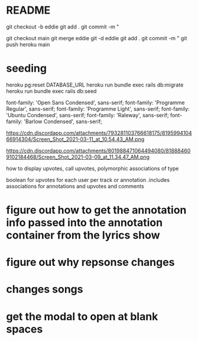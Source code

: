 # README

git checkout -b eddie
git add .
git commit -m "

git checkout main
git merge eddie
git -d eddie
git add .
git commit -m "
git push heroku main

# seeding
heroku pg:reset DATABASE_URL
heroku run bundle exec rails db:migrate
heroku run bundle exec rails db:seed

font-family: 'Open Sans Condensed', sans-serif;
font-family: 'Programme Regular', sans-serif;
font-family: 'Programme Light', sans-serif;
font-family: 'Ubuntu Condensed', sans-serif;
font-family: 'Raleway', sans-serif;
font-family: 'Barlow Condensed', sans-serif;


https://cdn.discordapp.com/attachments/793281103766618175/819599410466914304/Screen_Shot_2021-03-11_at_10.54.43_AM.png

https://cdn.discordapp.com/attachments/801988471064494080/818884609102184468/Screen_Shot_2021-03-09_at_11.34.47_AM.png


how to display upvotes, call upvotes, polymorphic associations of type

boolean for upvotes for each user per track or annotation
.includes associations for annotations and upvotes and comments



# figure out how to get the annotation info passed into the annotation container from the lyrics show
# figure out why repsonse changes
# changes songs
# get the modal to open at blank spaces

<script async src="//genius.codes"></script>

